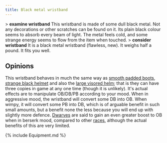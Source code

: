 ```yaml
---
title: Black metal wristband
---
```


\> **examine wristband**
This wristband is made of some dull black metal. Not any decorations or
other
scratches can be found on it. Its plain black colour seems to absorb
every beam
of light. The metal feels cold, and some strange energy seems to flow
from the
item when touched.
\> **consider wristband**
It is a black metal wristband (flawless, new).
It weighs half a pound.
It fits you well.

## Opinions

This wristband behaves in much the same way as [smooth padded
boots](a_pair_of_smooth,_black_boots "wikilink"), [strange black
helmet](a_strange_black_helmet "wikilink") and also the [large visored
helm](a_large_visored_helm "wikilink"); that is they can have three
copies in game at any one time (though it is unlikely). It's actual
effects are to manipulate OB/DB/PB according to your mood. When in
aggressive mood, the wristband will convert some DB into OB. When wimpy,
it will convert some PB into DB, which is of arguable benefit in such
small amounts, but a benefit none the less because you will end up with
slightly more defence. [Dwarves](Dwarves "wikilink") are said to gain an
even greater boost to OB when in berserk mood, compared to other
[races](race "wikilink"), although the actual benefits of this are very
limited.

{% include Equipment.md %}